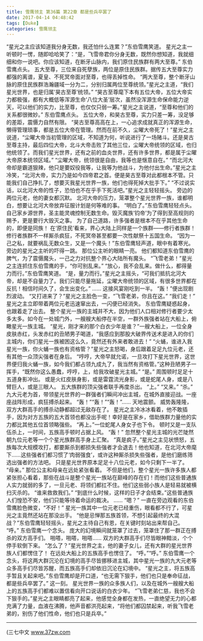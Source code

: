 ```yaml
---
title: 雪鹰领主 第36篇 第22章 都是些兵卒罢了
date: 2017-04-14 04:48:42
tags: [Duke]
categories: 雪鹰领主
---
```


“星光之主应该知道我分身无数，我还怕什么连累？”东伯雪鹰笑道。
星光之主一听顿时一愣，随即哈哈笑了：“是，飞雪帝君你分身无数，既然你想知道，我就细细和你一说吧。你应该知道，在断牙山脉内，我们原住民族群有两大至尊。”
东伯雪鹰点头。
五大至尊，三位来自死孽族，两位是原住民族群。据传五大至尊实力都强的离谱，夏皇、不死冥帝面对至尊，也得丢掉性命。
“两大至尊，整个断牙山脉的原住民族群浩瀚疆域一分为二，分别归属两位至尊统领。”星光之主道，“我们星光世界，也是归属‘昊古至尊’统领。”
“昊古至尊麾下本有五位大帝，五位大帝实力都极强，都有大概低等浑源生命‘八位大圣’层次，虽然没浑源生命保命能力逆天，可以他们的实力，比至尊，也仅仅只弱一筹。”星光之主说道，“至尊和他们的关系都很微妙。”
东伯雪鹰点头。
五位大帝，和昊古至尊，实力只差一筹，没足够的差距，震慑力自然有限。
“昊古至尊高高在上，一心追求成就真正的浑源生命，懒得管理琐事，都是五位大帝在管理。然而在前不久，尘曜大帝死了！”星光之主说道，“尘曜大帝当初管理的区域，不知道为何，听说进行了一场赌斗。还是昊古至尊主持，最后四位大帝，北斗大帝击败了其他三位，尘曜大帝统领的区域，也归他统领了。而我们星光世界，还有之前的血炎世界，还有许多世界，都是属于尘曜大帝原本统领区域。”
“尘曜大帝，统领很是自由，我等也是惬意自在。”
“而北河大帝却是霸道狠辣，他只是要奴役我等，让我等为他战斗，为他付出生命。”星光之主冷笑，“北河大帝，实力乃是如今四帝君之首。便是昊古至尊对此都根本不管。只能我们自己挣扎了，想要灭我星光世界一族，他们也得死掉大批手下。”
“不过说实话，以北河大帝的性子，恐怕也不在乎手下死活吧。”星光之主轻轻摇头。
旁边的两位元老，他的妻女都沉默。
北河大帝的压力，笼罩整个星光世界一族，谁都明白，想要让北河大帝放弃征服计划是何等难的事。
“明白了。”东伯雪鹰轻轻点头。
自己家乡源世界，圣主能灵魂控制无数生命。毁灭魔族‘钧帝’为了得到至高规则的赐予，更是要行大毁灭之事。
为了自己道路，许多强者是根本不在乎其他生命的，即便是同族！
在‘原住民’看来，界心大陆上同样是一个族群——修行者族群！修行者族群不一样厮杀疯狂，不死冥帝甚至都要一次性献祭十五国生命。
“因为一己之私，就要祸乱无数众生，又是一个魔头！”东伯雪鹰轻声道，眼中有着寒光。
旁边的星光之主听的吓得一跳。
那位公主听的眼睛一亮。
他们都知道东伯雪鹰的脾气，为了震慑魔头，一己之力对抗整个界心大陆所有魔头。
“飞雪老弟！”星光之主连抓住东伯雪鹰的手，“你可别乱来。”
“放心，我不会乱来。做什么，都得量力而行。”东伯雪鹰笑道。
“是，量力而行。”星光之主摇头，“可我们抵抗北河大帝，却是不自量力了。我们只能尽量拖延，尘曜大帝统领的区域，有很多世界都在反抗！相信时间久了，会生出变化。”
……
这接风宴刚吃到一半。
“轰！”便出现剧烈波动。
“又打进来了？”星光之主脸色一变，“飞雪老弟，你且在这。”
“我们走！”
星光之主立即带着两位元老迅速窜出去，一闪便已经消失。
东伯雪鹰疑惑起身，也跟着走了出去。
整个星光一族的主城并不大，因为他们人口相对修行者要少太多太多。如今在一处城门外，一艘艘大船停在半空，一群外族强者站在大船上，俯瞰星光一族主城。
“星光，刚才来的那个白衣少年是谁？”一艘大船上，一位全身皮肤赤红，头发赤红的丑陋男子喝道，“我感应到那股大破界传送术是进入的你们主城内，你们星光一族被困这么久，竟然还有外来者敢进去！”
“火蛹，谁进入我星光一族，你火蛹一族也有资格管？”星光之主怒喝，身后跟着足足九位元老，还有其他一众顶尖强者在身后。
“哼哼，大帝早就允诺，一旦攻打下星光世界，这世界便归我火蛹一族，如今我们都占领九成九了，我当然有资格管。”这种丑陋男子一挥手，“既然你这么愚蠢，哼哼，上，给我攻破星光主城。”
“是。”
周围顿时足足十五道身影冲出。
或是火红皮肤身影，或是雷霆流光身影，或是蛇尾人身，或是八臂巨人，或是三眼人。
五大族群的顶尖强者联手再度杀出。
“上。”
“又来。”
“杀。”
九大元老为首，带领星光世界的一群强者们瞬间冲出主城，在城外直接迎战。一座座战阵形成，疯狂搏杀起来。
“轰！”“轰！”“轰！”……
天地震颤。
威势轰隆隆，双方大群高手的搏杀动静都超过无敌存在了。
星光之主冷冰冰看着，他不敢插手，因为对方五族的五大首领也都没出手呢！幸好是在家乡，借助族群力量他的实力都比其他五位首领略强些。
“再上。”一位蛇尾人身女子也下令。
顿时又是一支队伍杀上，一时间，五族高手顿时占据上风。
“轰！”
忽然整个星光主城的光芒陡然朝九位元老等一个个星光族群高手身上汇聚。
“真是疯子。”星光之主见状愤怒，五族每次大规模攻打，都要厮杀到都损失些强者才会退去！他也知道，在北河大帝麾下……这些强者们都习惯了‘肉弱强食’，或许这种厮杀损失些强者，是他们磨练筛选出强者的方法吧。
只是星光世界原本足足十八位元老，如今只剩下一半了。
“母亲。”
那位公主和母亲在远处紧张看着。
不但是他们，整个星光一族许多族人都紧张担心看着，那些在战斗是整个星光一族站在巅峰的存在们！而他们这些普通族人实力就弱的多了，一旦元老、将领们都扛不住。他们这些弱小族人是轻易就被横扫灭杀的。
“谁来救救我们。”
“到底什么时候，这样的日子才会结束。”这些普通族人们惶恐不安，他们只能等待着命运的裁决。
……
“嗯？”
一直在旁边观看的东伯雪鹰脸色微变，“不好！”
星光一族其中一位元老已经重伤，眼看都不行了，可星光之主竟然还站在那没出手。
“他是忌惮那五族首领，不想引起最终的大混战？”东伯雪鹰轻轻摇头，星光之主待自己有恩，在关键时刻站出来帮自己。
“呼。”
东伯雪鹰一个念头。
庞大的幻境瞬间就笼罩了过去，笼罩住了那一群正在搏杀的双方高手们。
啪嗒，啪嗒，啪嗒……
双方的大群高手们尽皆眼神黯淡，个个停手软倒下来。
“怎么了？”星光世界之主，他的妻子女儿，还有大群的星光世界族人们都愣住了！
在远处大船上的五族高手也愣住了。
“呼。”“呼。”
东伯雪鹰一个念头，将这两大群沉沦在幻境的高手尽皆挪移进主城，其中星光一族的九大元老等众多高手们尽皆苏醒，而五族高手们却依旧沉沦在幻境中。
“星光之主，将五族高手暂且关起来吧。”东伯雪鹰却是开口道，“也无需下狠手，他们也只是奉命征战，都是些兵卒罢了。”
这一刻。
星光世界一族的众多族人们，以及在城外一艘艘大船上的五族高手们都难以置信看向开口说话的白衣少年。
“飞雪老弟仁慈，我也不会下狠手的。”星光之主眼睛都亮了起来，他感觉全身都在发热，一直绝望无力的心都充满了力量，血液在沸腾，他声音都洪亮起来，“将他们都囚禁起来，听我飞雪老弟的，别伤了他们性命，他们也只是兵卒。”
******
(三七中文 www.37zw.com